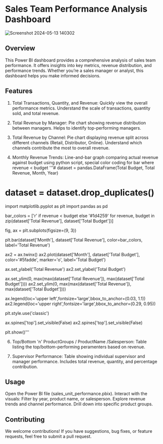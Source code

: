 # Sales Team Performance Analysis Dashboard

![Screenshot 2024-05-13 140302](https://github.com/rohanshrma25/SalesTeam_PowerBI_Dashboard/assets/143126097/80e09473-df6a-41e7-859f-29945da26512)

## Overview

This Power BI dashboard provides a comprehensive analysis of sales team performance. It offers insights into key metrics, revenue distribution, and performance trends. Whether you’re a sales manager or analyst, this dashboard helps you make informed decisions.

## Features

1. Total Transactions, Quantity, and Revenue:
Quickly view the overall performance metrics. Understand the scale of transactions, quantity sold, and total revenue.

2. Total Revenue by Manager:
Pie chart showing revenue distribution between managers. Helps to identify top-performing managers.

3. Total Revenue by Channel:
Pie chart displaying revenue split across different channels (Retail, Distributor, Online). Understand which channels contribute the most to overall revenue.

4. Monthly Revenue Trends:
Line-and-bar graph comparing actual revenue against budget using python script, special color coding for bar where revenue < budget
'''# dataset = pandas.DataFrame(Total Budget, Total Revenue, Month, Year)
# dataset = dataset.drop_duplicates()

import matplotlib.pyplot as plt
import pandas as pd

bar_colors = ['r' if revenue < budget else '#1d4259' for revenue, budget in zip(dataset['Total Revenue'], dataset['Total Budget'])]

fig, ax = plt.subplots(figsize=(9, 3))

plt.bar(dataset['Month'], dataset['Total Revenue'], color=bar_colors, label='Total Revenue')

ax2 = ax.twinx()
ax2.plot(dataset['Month'], dataset['Total Budget'], color='#5fadde', marker='o', label='Total Budget')

ax.set_ylabel('Total Revenue')
ax2.set_ylabel('Total Budget')

ax.set_ylim(0, max(max(dataset['Total Revenue']), max(dataset['Total Budget'])))
ax2.set_ylim(0, max(max(dataset['Total Revenue']), max(dataset['Total Budget'])))

ax.legend(loc='upper left',fontsize='large',bbox_to_anchor=(0.03, 1.1))
ax2.legend(loc='upper right',fontsize='large',bbox_to_anchor=(0.29, 0.95))

plt.style.use('classic')

ax.spines['top'].set_visible(False)
ax2.spines['top'].set_visible(False)

plt.show()'''

6. Top/Bottom 'n' ProductGroups / ProductName /Salesperson:
Table listing the top/bottom-performing peramenters based on revenue.

7. Supervisor Performance:
Table showing individual supervisor and manager performance.
Includes total revenue, quantity, and percentage contribution.

## Usage
Open the Power BI file (sales_unit_performance.pbix).
Interact with the visuals:
Filter by year, product name, or salesperson.
Explore revenue trends and channel performance.
Drill down into specific product groups.

## Contributing
We welcome contributions! If you have suggestions, bug fixes, or feature requests, feel free to submit a pull request.
